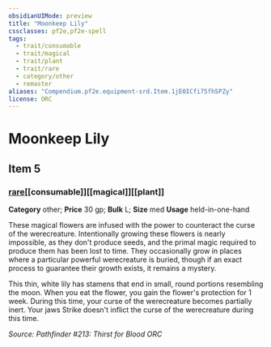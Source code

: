 ```yaml
---
obsidianUIMode: preview
title: "Moonkeep Lily"
cssclasses: pf2e,pf2e-spell
tags:
  - trait/consumable
  - trait/magical
  - trait/plant
  - trait/rare
  - category/other
  - remaster
aliases: "Compendium.pf2e.equipment-srd.Item.1jE0ICfi75fh5PZy"
license: ORC
---
```

# Moonkeep Lily
## Item 5
### [rare](rare "Rare Rarity Trait")[[consumable]][[magical]][[plant]]

**Category** other; 
**Price** 30 gp; 
**Bulk** L; **Size** med
**Usage** held-in-one-hand

These magical flowers are infused with the power to counteract the curse of the werecreature. Intentionally growing these flowers is nearly impossible, as they don't produce seeds, and the primal magic required to produce them has been lost to time. They occasionally grow in places where a particular powerful werecreature is buried, though if an exact process to guarantee their growth exists, it remains a mystery.

This thin, white lily has stamens that end in small, round portions resembling the moon. When you eat the flower, you gain the flower's protection for 1 week. During this time, your curse of the werecreature becomes partially inert. Your jaws Strike doesn't inflict the curse of the werecreature during this time.

*Source: Pathfinder #213: Thirst for Blood*
*ORC*